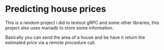 
# Predicting house prices
This is a random project i did to testout gRPC 
and some other libraries, this project also uses mariadb
to store some information.

Basically you can send the area of a house and be have it return the estimated price
via a remote procedure call.
